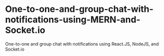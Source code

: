 # One-to-one-and-group-chat-with-notifications-using-MERN-and-Socket.io
One-to-one and group chat with notifications using React.JS, NodeJS, and Socket.io
